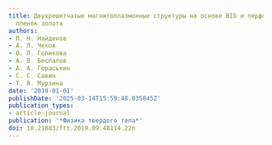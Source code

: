 ```yaml
---
title: Двухрешетчатые магнитоплазмонные структуры на основе BIG и перфорированных
  пленок золота
authors:
- П. Н. Найденов
- А. Л. Чехов
- О. Л. Голикова
- А. В. Беспалов
- А. А. Гераськин
- С. С. Савин
- Т. В. Мурзина
date: '2019-01-01'
publishDate: '2025-03-14T15:59:48.035845Z'
publication_types:
- article-journal
publication: '*Физика твердого тела*'
doi: 10.21883/ftt.2019.09.48114.22n
---
```

